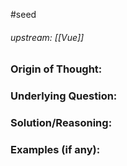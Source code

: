 
#seed 
###### upstream: [[Vue]]

### Origin of Thought:


### Underlying Question: 


### Solution/Reasoning: 


### Examples (if any): 

